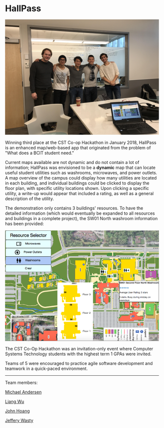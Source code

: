 # HallPass

![Team picture](/images/BCIT_Hackathon_HallPass.jpg)

Winning third place at the CST Co-op Hackathon in January 2018, HallPass is an enhanced map/web-based app that originated from the problem of "What does a BCIT student need."

Current maps available are not dynamic and do not contain a lot of information; HallPass was envisioned to be a **dynamic** map that can locate useful student utilities such as washrooms, microwaves, and power outlets. A map overview of the campus could display how many utilities are located in each building, and individual buildings could be clicked to display the floor plan, with specific utility locations shown. Upon clicking a specific utility, a write-up would appear that included a rating, as well as a general description of the utility.

The demonstration only contains 3 buildings' resources. To have the detailed information (which would eventually be expanded to all resources and buildings in a complete project), the SW01 North washroom information has been provided:

![Map demonstration](/images/SW01_North_Washroom_Detailed.png)

The CST Co-Op Hackathon was an invitation-only event where Computer Systems Technology students with the highest term 1 GPAs were invited.

Teams of 5 were encouraged to practice agile software development and teamwork in a quick-paced environment.

---
Team members:

[Michael Andersen](https://github.com/michael-andersen)

[Liang Wu](https://github.com/thisliangwu)

[John Hoang](https://github.com/jqhoang)

[Jeffery Wasty](https://github.com/Jeffery-Wasty)
